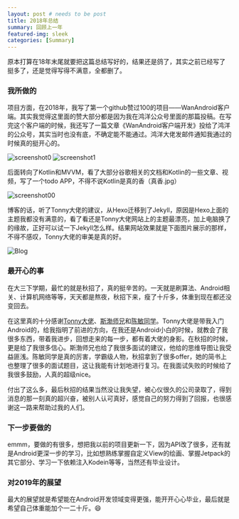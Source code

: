 ```yaml
---
layout: post # needs to be post
title: 2018年总结
summary: 回顾上一年
featured-img: sleek
categories: [Summary]
---
```

原本打算在18年末尾就要把这篇总结写好的，结果还是鸽了，其实之前已经写了挺多了，还是觉得写得不满意，全都删了。
### 我所做的
项目方面，在2018年，我写了第一个github赞过100的项目——WanAndroid客户端。其实我觉得这里面的赞大部分都是因为我在鸿洋公众号里面的那篇投稿。在写完这个客户端的时候，我还写了一篇文章《WanAndroid客户端开发》投给了鸿洋的公众号，其实当时也没有底，不确定能不能通过。鸿洋大佬发邮件通知我通过的时候真的挺开心的。


![screenshot0](https://i.loli.net/2019/01/09/5c35ffc1bef03.jpg)
![screenshot1](https://i.loli.net/2019/01/09/5c360058ddf6d.jpg)

后面转向了Kotlin和MVVM，看了大部分谷歌相关的文档和Kotlin的一些文章、视频，写了一个todo APP，不得不说Kotlin是真的香（真香.jpg）

![screenshot00](https://i.loli.net/2019/01/10/5c361d3059aef.jpg)

博客的话，听了Tonny大佬的建议，从Hexo迁移到了Jekyll，原因是Hexo上面的主题我都没有满意的，看了看还是Tonny大佬网站上的主题最漂亮，加上电脑换了的缘故，正好可以试一下Jekyll怎么样。结果网站效果就是下面图片展示的那样，不得不感叹，Tonny大佬的审美是真的好。

![Blog](https://i.loli.net/2019/01/10/5c361e81d1278.png)

### 最开心的事
在大三下学期，最忙的就是秋招了，真的挺辛苦的。一天就是刷算法、Android相关、计算机网络等等，天天都是熬夜，秋招下来，瘦了十斤多，体重到现在都还没变回去。

在这里真的十分感谢[Tonny大佬](https://tonnyl.io/)、[斯渤师兄](https://wensibo.top/)和[陈敏同学](https://www.jianshu.com/u/203b606b956c)。Tonny大佬是带我入门Android的，给我指明了前进的方向，在我还是Android小白的时候，就教会了我很多东西，带着我进步，回想走来的每一步，都有着大佬的身影。在秋招的时候，更是给了我很多信心。斯渤师兄也给了我很多面试的建议，他给的思维导图让我受益匪浅。陈敏同学是真的厉害，学霸级人物，秋招拿到了很多offer，她的简书上也整理了很多的面试题目，这让我能有计划地进行复习。在我面试失败的时候给了我很多鼓励，人真的超级nice。

付出了这么多，最后秋招的结果当然没让我失望，被心仪很久的公司录取了，得到消息的那一刻真的超兴奋，被别人认可真好，感觉自己的努力得到了回报，也很感谢这一路来帮助过我的人们。

### 下一步要做的
emmm，要做的有很多，想把我以前的项目更新一下，因为API改了很多，还有就是Android更深一步的学习，比如想熟练掌握自定义View的绘画、掌握Jetpack的其它部分、学习一下依赖注入Kodein等等，当然还有毕业设计。

### 对2019年的展望
最大的展望就是希望能在Android开发领域变得更强，能开开心心毕业，最后就是希望自己体重能加个一二十斤。😄
